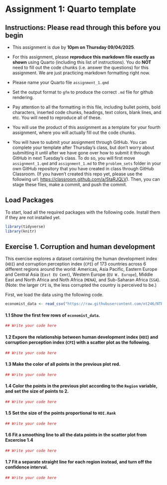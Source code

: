 # Assignment 1: Quarto template


## **Instructions: Please read through this before you begin**

- This assignment is due by **10pm on Thursday 09/04/2025**.

- For this assignment, please **reproduce this markdown file exactly as
  shown** using Quarto (including this list of instructions). You do
  **NOT** need to fill out the code chunks (i.e. answer the questions)
  for this assignment. We are just practicing markdown formatting right
  now.

- Please name your Quarto file `assignment_1.qmd`

- Set the output format to `gfm` to produce the correct `.md` file for
  github rendering.

- Pay attention to all the formatting in this file, including bullet
  points, bold characters, inserted code chunks, headings, text colors,
  blank lines, and etc. You will need to reproduce all of these.

- You will use the product of this assignment as a template for your
  fourth assignment, where you will actually fill out the code chunks.

- You will have to submit your assignment through GitHub. You can
  complete your template after Thursday’s class, but don’t worry about
  submitting it until after we have gone over how to submit it through
  GitHub in next Tuesday’s class. To do so, you will first move
  `assignment_1.qmd` and `assignment_1.md` to the `problem_sets` folder
  in your own GitHub repository that you have created in class through
  GitHub Classroom. (If you haven’t created this repo yet, please use
  the following url: <https://classroom.github.com/a/StaRJQLV>). Then,
  you can stage these files, make a commit, and push the commit.

## Load Packages

To start, load all the required packages with the following code.
Install them if they are not installed yet.

``` r
library(tidyverse)
library(knitr)
```

## Exercise 1. Corruption and human development

This exercise explores a dataset containing the human development index
(`HDI`) and corruption perception index (`CPI`) of 173 countries across
6 different regions around the world: Americas, Asia Pacific, Eastern
Europe and Central Asia (`East EU Cemt`), Western Europe
(`EU W. Europe`), Middle East and North Africa and Noth Africa (`MENA`),
and Sub-Saharan Africa (`SSA`). (Note: the larger `CPI` is, the less
corrupted the country is perceived to be.)

First, we load the data using the following code.

``` r
economist_data <- read_csv("https://raw.githubusercontent.com/nt246/NTRES-6100-data-science/master/datasets/EconomistData.csv")
```

#### **1.1 Show the first few rows of `economist_data`.**

``` r
## Write your code here
```

#### **1.2 Expore the relationship between human development index (`HDI`) and corruption perception index (`CPI`) with a scatter plot as the following.**

``` r
## Write your code here
```

#### **1.3 Make the color of all points in the previous plot red.**

``` r
## Write your code here
```

#### **1.4 Color the points in the previous plot according to the `Region` variable, and set the size of points to 2.**

``` r
## Write your code here
```

#### **1.5 Set the size of the points proportional to `HDI.Rank`**

``` r
## Write your code here
```

#### **1.6 Fit a smoothing line to all the data points in the scatter plot from Excercise 1.4**

``` r
## Write your code here
```

#### **1.7 Fit a separate straight line for each region instead, and turn off the confidence interval.**

``` r
## Write your code here
```

#### 

